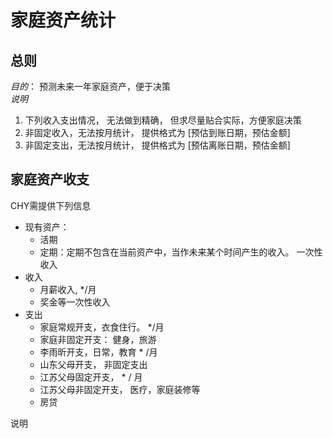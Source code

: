 

# 家庭资产统计



## 总则
*目的*： 预测未来一年家庭资产，便于决策 <br>
*说明* <br>
1. 下列收入支出情况， 无法做到精确， 但求尽量贴合实际，方便家庭决策
2. 非固定收入，无法按月统计， 提供格式为 [预估到账日期，预估金额]
2. 非固定支出，无法按月统计， 提供格式为 [预估离账日期，预估金额]

## 家庭资产收支
CHY需提供下列信息

* 现有资产：
    * 活期  
    * 定期：定期不包含在当前资产中，当作未来某个时间产生的收入。 一次性收入
* 收入
    * 月薪收入, */月
    * 奖金等一次性收入
* 支出
   * 家庭常规开支，衣食住行。 */月
   * 家庭非固定开支： 健身，旅游
   * 李雨昕开支，日常，教育  * /月
   * 山东父母开支，  非固定支出
   * 江苏父母固定开支，  * / 月
   * 江苏父母非固定开支， 医疗，家庭装修等
   * 房贷
 
 说明
   

